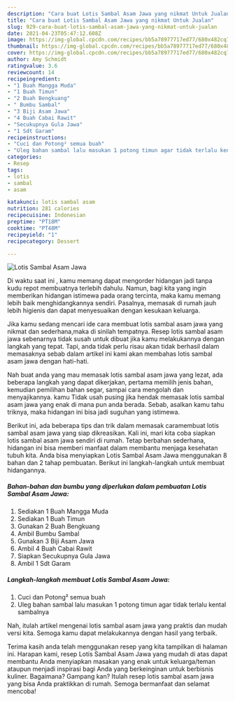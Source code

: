 ```yaml
---
description: "Cara buat Lotis Sambal Asam Jawa yang nikmat Untuk Jualan"
title: "Cara buat Lotis Sambal Asam Jawa yang nikmat Untuk Jualan"
slug: 929-cara-buat-lotis-sambal-asam-jawa-yang-nikmat-untuk-jualan
date: 2021-04-23T05:47:12.608Z
image: https://img-global.cpcdn.com/recipes/bb5a78977717ed77/680x482cq70/lotis-sambal-asam-jawa-foto-resep-utama.jpg
thumbnail: https://img-global.cpcdn.com/recipes/bb5a78977717ed77/680x482cq70/lotis-sambal-asam-jawa-foto-resep-utama.jpg
cover: https://img-global.cpcdn.com/recipes/bb5a78977717ed77/680x482cq70/lotis-sambal-asam-jawa-foto-resep-utama.jpg
author: Amy Schmidt
ratingvalue: 3.6
reviewcount: 14
recipeingredient:
- "1 Buah Mangga Muda"
- "1 Buah Timun"
- "2 Buah Bengkuang"
- " Bumbu Sambal"
- "3 Biji Asam Jawa"
- "4 Buah Cabai Rawit"
- "Secukupnya Gula Jawa"
- "1 Sdt Garam"
recipeinstructions:
- "Cuci dan Potong² semua buah"
- "Uleg bahan sambal lalu masukan 1 potong timun agar tidak terlalu kental sambalnya"
categories:
- Resep
tags:
- lotis
- sambal
- asam

katakunci: lotis sambal asam 
nutrition: 281 calories
recipecuisine: Indonesian
preptime: "PT18M"
cooktime: "PT48M"
recipeyield: "1"
recipecategory: Dessert

---
```



![Lotis Sambal Asam Jawa](https://img-global.cpcdn.com/recipes/bb5a78977717ed77/680x482cq70/lotis-sambal-asam-jawa-foto-resep-utama.jpg)

Di waktu  saat ini , kamu memang dapat mengorder hidangan jadi tanpa kudu repot membuatnya terlebih dahulu. Namun, bagi kita yang ingin memberikan hidangan istimewa pada orang tercinta, maka kamu memang lebih baik menghidangkannya sendiri. Pasalnya, memasak di rumah jauh lebih higienis dan dapat menyesuaikan dengan kesukaan keluarga.

Jika kamu sedang mencari ide cara membuat lotis sambal asam jawa yang nikmat dan sederhana,maka di sinilah tempatnya. Resep lotis sambal asam jawa  sebenarnya tidak susah untuk dibuat jika kamu melakukannya dengan langkah yang tepat. Tapi, anda tidak perlu risau akan tidak berhasil dalam memasaknya 
sebab dalam artikel ini kami akan membahas lotis sambal asam jawa dengan hati-hati.  



Nah buat anda yang mau memasak lotis sambal asam jawa yang lezat, ada beberapa langkah yang dapat dikerjakan, pertama memilih jenis bahan, kemudian pemilihan bahan segar, sampai cara mengolah dan menyajikannya. kamu Tidak usah pusing jika hendak memasak lotis sambal asam jawa yang enak di mana pun anda berada. Sebab, asalkan kamu  tahu triknya, maka hidangan ini bisa jadi suguhan yang istimewa.

Berikut ini, ada beberapa tips dan trik dalam memasak caramembuat lotis sambal asam jawa yang siap dikreasikan. Kali ini, mari kita coba siapkan lotis sambal asam jawa sendiri di rumah. Tetap berbahan sederhana, hidangan ini bisa memberi manfaat dalam membantu menjaga kesehatan tubuh kita. Anda bisa menyiapkan Lotis Sambal Asam Jawa menggunakan 8 bahan dan 2 tahap pembuatan. Berikut ini langkah-langkah untuk membuat hidangannya.

<!--inarticleads1-->

##### Bahan-bahan dan bumbu yang diperlukan dalam pembuatan Lotis Sambal Asam Jawa:

1. Sediakan 1 Buah Mangga Muda
1. Sediakan 1 Buah Timun
1. Gunakan 2 Buah Bengkuang
1. Ambil  Bumbu Sambal
1. Gunakan 3 Biji Asam Jawa
1. Ambil 4 Buah Cabai Rawit
1. Siapkan Secukupnya Gula Jawa
1. Ambil 1 Sdt Garam




<!--inarticleads2-->

##### Langkah-langkah membuat Lotis Sambal Asam Jawa:

1. Cuci dan Potong² semua buah
1. Uleg bahan sambal lalu masukan 1 potong timun agar tidak terlalu kental sambalnya




Nah, itulah artikel mengenai  lotis sambal asam jawa  yang praktis dan mudah versi kita. Semoga kamu dapat melakukannya dengan hasil yang terbaik. 

Terima kasih anda telah menggunakan resep yang kita tampilkan di halaman ini. Harapan kami, resep  Lotis Sambal Asam Jawa yang mudah di atas dapat membantu Anda menyiapkan masakan yang enak untuk keluarga/teman ataupun menjadi inspirasi bagi Anda yang berkeinginan untuk berbisnis kuliner. Bagaimana? Gampang kan? Itulah resep lotis sambal asam jawa yang bisa Anda praktikkan di rumah. Semoga bermanfaat dan selamat mencoba!

